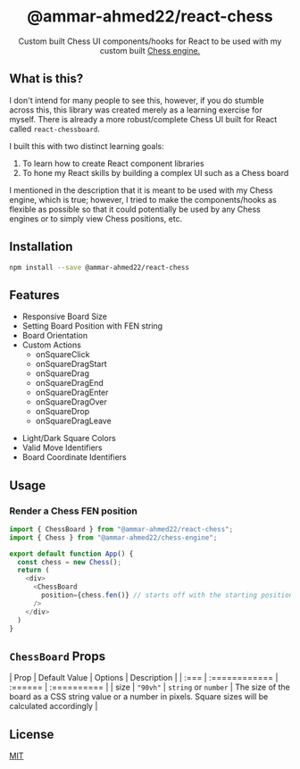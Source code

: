 <div align="center">
<h1>@ammar-ahmed22/react-chess</h1>
<p>Custom built Chess UI components/hooks for React to be used with my custom built <a href="https://google.ca">Chess engine.</a></p>
</div>

## What is this?
I don't intend for many people to see this, however, if you do stumble across this, this library was created merely as a learning exercise for myself. There is already a more robust/complete Chess UI built for React called `react-chessboard`.

I built this with two distinct learning goals:
1. To learn how to create React component libraries
2. To hone my React skills by building a complex UI such as a Chess board

I mentioned in the description that it is meant to be used with my Chess engine, which is true; however, I tried to make the components/hooks as flexible as possible so that it could potentially be used by any Chess engines or to simply view Chess positions, etc. 

## Installation
```sh
npm install --save @ammar-ahmed22/react-chess
```

## Features
- Responsive Board Size
- Setting Board Position with FEN string
- Board Orientation
- Custom Actions
  + onSquareClick
  + onSquareDragStart
  + onSquareDrag
  + onSquareDragEnd
  + onSquareDragEnter
  + onSquareDragOver
  + onSquareDrop
  + onSquareDragLeave
+ Light/Dark Square Colors
+ Valid Move Identifiers
+ Board Coordinate Identifiers

## Usage
### Render a Chess FEN position
```typescript
import { ChessBoard } from "@ammar-ahmed22/react-chess";
import { Chess } from "@ammar-ahmed22/chess-engine";

export default function App() {
  const chess = new Chess();
  return (
    <div>
      <ChessBoard 
        position={chess.fen()} // starts off with the starting position
      />
    </div>
  )
}
```

## `ChessBoard` Props
| Prop | Default Value | Options | Description |
| :=== | :============ | :====== | :========== |
| size | `"90vh"`      | `string` or `number` | The size of the board as a CSS string value or a number in pixels. Square sizes will be calculated accordingly | 

## License
[MIT](./LICENSE)